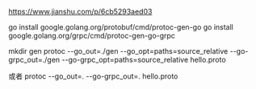 https://www.jianshu.com/p/6cb5293aed03

go install google.golang.org/protobuf/cmd/protoc-gen-go
go install google.golang.org/grpc/cmd/protoc-gen-go-grpc

mkdir gen
protoc --go_out=./gen --go_opt=paths=source_relative --go-grpc_out=./gen --go-grpc_opt=paths=source_relative hello.proto

或者 protoc --go_out=. --go-grpc_out=. hello.proto

